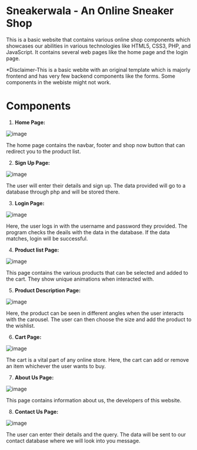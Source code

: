 # Sneakerwala - An Online Sneaker Shop
This is a basic website that contains various online shop components which showcases our abilities in various technologies like HTML5, CSS3, PHP, and JavaScript. It contains several web pages like the home page and the login page.

*Disclaimer-This is a basic webite with an original template which is majorly frontend and has very few backend components like the forms. Some components in the webiste might not work.

# Components 

1. **Home Page:**

![image](https://user-images.githubusercontent.com/64376922/113174756-524d8c00-9268-11eb-8152-52cf09219da7.png)

The home page contains the navbar, footer and shop now button that can redirect you to the product list.

2. **Sign Up Page:**

![image](https://user-images.githubusercontent.com/64376922/113173875-752b7080-9267-11eb-8a30-f18abc1d2b4b.png)

The user will enter their details and sign up. The data provided will go to a database through php and will be stored there.

3. **Login Page:**

![image](https://user-images.githubusercontent.com/64376922/113174042-9ee49780-9267-11eb-884b-ae9c6a354a8d.png)

Here, the user logs in with the username and password they provided. The program checks the deails with the data in the database. If the data matches, login will be successful.

4. **Product list Page:**

![image](https://user-images.githubusercontent.com/64376922/113174719-48c42400-9268-11eb-8569-6153595d4ae2.png)

This page contains the various products that can be selected and added to the cart. They show unique animations when interacted with.

5. **Product Description Page:**

![image](https://user-images.githubusercontent.com/64376922/113174606-2b8f5580-9268-11eb-9119-d38d8497b622.png)

Here, the product can be seen in different angles when the user interacts with the carousel. The user can then choose the size and add the product to the wishlist.

6. **Cart Page:**

![image](https://user-images.githubusercontent.com/64376922/113174845-6c876a00-9268-11eb-8329-02810a2adc6b.png)

The cart is a vital part of any online store. Here, the cart can add or remove an item whichever the user wants to buy.

7. **About Us Page:**

![image](https://user-images.githubusercontent.com/64376922/113175099-b2443280-9268-11eb-9e94-cc5b6c1ab6e6.png)

This page contains information about us, the developers of this website.

8. **Contact Us Page:**

![image](https://user-images.githubusercontent.com/64376922/113175205-d0aa2e00-9268-11eb-9932-d87f08dc2f5c.png)

The user can enter their details and the query. The data will be sent to our contact database where we will look into you message.
